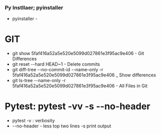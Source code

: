 ### Py Instllaer; pyinstaller 
- pyinstaller -


# GIT 
- git show 5faf416a52a5e520e5099d027861e3f95ac9e406   - Git Differences                               
- git reset --hard HEAD~1     - Delete commits
- git diff-tree --no-commit-id --name-only -r 5faf416a52a5e520e5099d027861e3f95ac9e406 _ Show differences
-  git ls-tree --name-only -r 5faf416a52a5e520e5099d027861e3f95ac9e406       - All Files in Git 


# Pytest: pytest -vv -s --no-header
- pytest -v : verbosity 
- --no-header - less top two lines 
-s print output